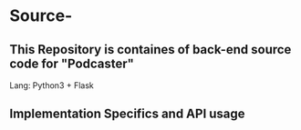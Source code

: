 # Source-

## This Repository is containes of back-end source code for "Podcaster"

Lang: Python3 + Flask 

## Implementation Specifics and API usage 
